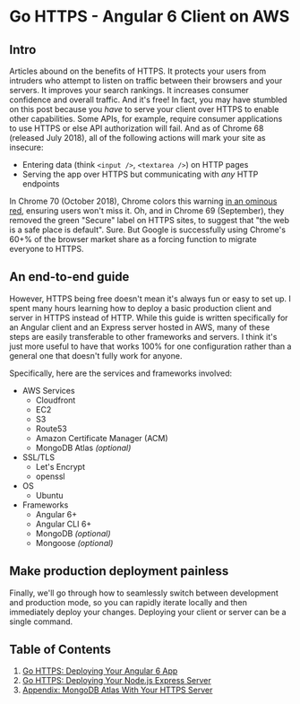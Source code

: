# Go HTTPS - Angular 6 Client on AWS

## Intro

Articles abound on the benefits of HTTPS. It protects your users from intruders who attempt to listen on traffic between their browsers and your servers. It improves your search rankings. It increases consumer confidence and overall traffic. And it's free! In fact, you may have stumbled on this post because you _have_ to serve your client over HTTPS to enable other capabilities. Some APIs, for example, require consumer applications to use HTTPS or else API authorization will fail. And as of Chrome 68 (released July 2018), all of the following actions will mark your site as insecure:

- Entering data (think `<input />`, `<textarea />`) on HTTP pages
- Serving the app over HTTPS but communicating with _any_ HTTP endpoints

In Chrome 70 (October 2018), Chrome colors this warning [in an ominous red](https://blog.chromium.org/2018/05/evolving-chromes-security-indicators.html), ensuring users won't miss it. Oh, and in Chrome 69 (September), they removed the green "Secure" label on HTTPS sites, to suggest that "the web is a safe place is default". Sure. But Google is successfully using Chrome's 60+% of the browser market share as a forcing function to migrate everyone to HTTPS.

## An end-to-end guide

However, HTTPS being free doesn't mean it's always fun or easy to set up. I spent many hours learning how to deploy a basic production client and server in HTTPS instead of HTTP. While this guide is written specifically for an Angular client and an Express server hosted in AWS, many of these steps are easily transferable to other frameworks and servers. I think it's just more useful to have that works 100% for one configuration rather than a general one that doesn't fully work for anyone.

Specifically, here are the services and frameworks involved:
- AWS Services
    - Cloudfront
    - EC2
    - S3
    - Route53
    - Amazon Certificate Manager (ACM)
    - MongoDB Atlas _(optional)_
- SSL/TLS
    - Let's Encrypt
    - openssl
- OS
    - Ubuntu
- Frameworks
    - Angular 6+
    - Angular CLI 6+
    - MongoDB _(optional)_
    - Mongoose _(optional)_

## Make production deployment painless

Finally, we'll go through how to seamlessly switch between development and production mode, so you can rapidly iterate locally and then immediately deploy your changes. Deploying your client or server can be a single command.

## Table of Contents

1. [Go HTTPS: Deploying Your Angular 6 App](HttpsClient.md)
2. [Go HTTPS: Deploying Your Node.js Express Server](HttpsServer.md)
3. [Appendix: MongoDB Atlas With Your HTTPS Server](HttpsMongo.md)